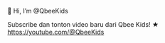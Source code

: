 👋 Hi, I’m @QbeeKids

Subscribe dan tonton video baru dari Qbee Kids!
★ https://youtube.com/@QbeeKids
<!---
QbeeKids/QbeeKids is a ✨ special ✨ repository because its `README.md` (this file) appears on your GitHub profile.
You can click the Preview link to take a look at your changes.
--->
